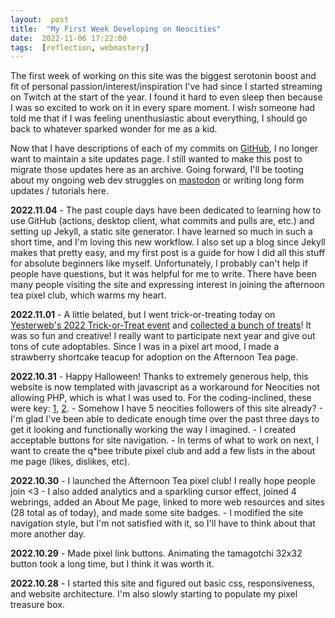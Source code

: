 ```yaml
---
layout:  post
title:  "My First Week Developing on Neocities"
date:  2022-11-06 17:22:00
tags:  [reflection, webmastery]
---
```

The first week of working on this site was the biggest serotonin boost and fit of personal passion/interest/inspiration I've had since I started streaming on Twitch at the start of the year. I found it hard to even sleep then because I was so excited to work on it in every spare moment. I wish someone had told me that if I was feeling unenthusiastic about everything, I should go back to whatever sparked wonder for me as a kid.  
<!--excerpt-->
  
Now that I have descriptions of each of my commits on [GitHub](https://github.com/toritried/lostletters), I no longer want to maintain a site updates page. I still wanted to make this post to migrate those updates here as an archive. Going forward, I'll be tooting about my ongoing web dev struggles on [mastodon](https://social.yesterweb.org/web/@lostletters) or writing long form updates / tutorials here.  
  
**2022.11.04** - The past couple days have been dedicated to learning how to use GitHub (actions, desktop client, what commits and pulls are, etc.) and setting up Jekyll, a static site generator. I have learned so much in such a short time, and I'm loving this new workflow. I also set up a blog since Jekyll makes that pretty easy, and my first post is a guide for how I did all this stuff for absolute beginners like myself. Unfortunately, I probably can't help if people have questions, but it was helpful for me to write. There have been many people visiting the site and expressing interest in joining the afternoon tea pixel club, which warms my heart.  
  
**2022.11.01** - A little belated, but I went trick-or-treating today on [Yesterweb's 2022 Trick-or-Treat event](https://yesterweb.org/trickortreat2022/) and [collected a bunch of treats](/halloween2022.html)! It was so fun and creative! I really want to participate next year and give out tons of cute adoptables. Since I was in a pixel art mood, I made a strawberry shortcake teacup for adoption on the Afternoon Tea page.  
  
**2022.10.31** - Happy Halloween! Thanks to extremely generous help, this website is now templated with javascript as a workaround for Neocities not allowing PHP, which is what I was used to. For the coding-inclined, these were key: [1](https://www.freecodecamp.org/news/reusable-html-components-how-to-reuse-a-header-and-footer-on-a-website/), [2](https://developer.mozilla.org/en-US/docs/Web/Web_Components/Using_templates_and_slots#adding_flexibility_with_slots). - Somehow I have 5 neocities followers of this site already? - I'm glad I've been able to dedicate enough time over the past three days to get it looking and functionally working the way I imagined. - I created acceptable buttons for site navigation. - In terms of what to work on next, I want to create the q\*bee tribute pixel club and add a few lists in the about me page (likes, dislikes, etc).  
  
**2022.10.30** - I launched the Afternoon Tea pixel club! I really hope people join <3 - I also added analytics and a sparkling cursor effect, joined 4 webrings, added an About Me page, linked to more web resources and sites (28 total as of today), and made some site badges. - I modified the site navigation style, but I'm not satisfied with it, so I'll have to think about that more another day.  
  
**2022.10.29** - Made pixel link buttons. Animating the tamagotchi 32x32 button took a long time, but I think it was worth it.  
  
**2022.10.28** - I started this site and figured out basic css, responsiveness, and website architecture. I'm also slowly starting to populate my pixel treasure box.  